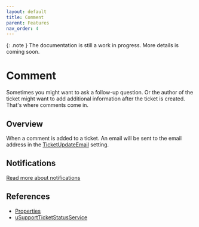 ```yaml
---
layout: default
title: Comment
parent: Features
nav_order: 4
---
```


{: .note }
The documentation is still a work in progress. More details is coming soon.

# Comment
Sometimes you might want to ask a follow-up question. Or the author of the ticket might want to add additional information after the ticket is created. That's where comments come in.

## Overview
When a comment is added to a ticket. An email will be sent to the email address in the [TicketUpdateEmail](/uSupport-documentation/docs/features/settings/#ticketupdateemail) setting.

## Notifications
[Read more about notifications](/uSupport-documentation/docs/extending)

## References
- [Properties](/uSupport-documentation/docs/references/tables#usupportticketcomment)
- [uSupportTicketStatusService](/uSupport-documentation/docs/references/tables#usupportticketcomment)
